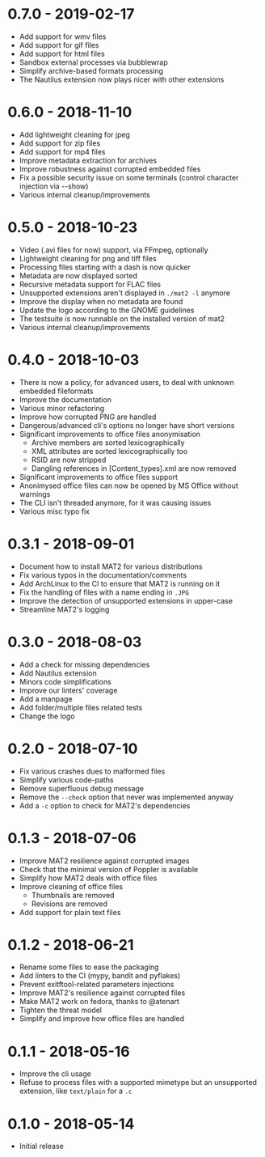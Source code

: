 # 0.7.0 - 2019-02-17

- Add support for wmv files
- Add support for gif files
- Add support for html files
- Sandbox external processes via bubblewrap
- Simplify archive-based formats processing
- The Nautilus extension now plays nicer with other extensions

# 0.6.0 - 2018-11-10

- Add lightweight cleaning for jpeg
- Add support for zip files
- Add support for mp4 files
- Improve metadata extraction for archives
- Improve robustness against corrupted embedded files
- Fix a possible security issue on some terminals (control character
	injection via --show)
- Various internal cleanup/improvements

# 0.5.0 - 2018-10-23

- Video (.avi files for now) support, via FFmpeg, optionally
- Lightweight cleaning for png and tiff files
- Processing files starting with a dash is now quicker
- Metadata are now displayed sorted
- Recursive metadata support for FLAC files
- Unsupported extensions aren't displayed in `./mat2 -l` anymore
- Improve the display when no metadata are found
- Update the logo according to the GNOME guidelines
- The testsuite is now runnable on the installed version of mat2
- Various internal cleanup/improvements

# 0.4.0 - 2018-10-03

- There is now a policy, for advanced users, to deal with unknown embedded fileformats
- Improve the documentation
- Various minor refactoring
- Improve how corrupted PNG are handled
- Dangerous/advanced cli's options no longer have short versions
- Significant improvements to office files anonymisation
	- Archive members are sorted lexicographically
	- XML attributes are sorted lexicographically too
	- RSID are now stripped
	- Dangling references in [Content_types].xml are now removed
- Significant improvements to office files support
- Anonimysed office files can now be opened by MS Office without warnings
- The CLI isn't threaded anymore, for it was causing issues
- Various misc typo fix

# 0.3.1 - 2018-09-01

- Document how to install MAT2 for various distributions
- Fix various typos in the documentation/comments
- Add ArchLinux to the CI to ensure that MAT2 is running on it
- Fix the handling of files with a name ending in `.JPG`
- Improve the detection of unsupported extensions in upper-case
- Streamline MAT2's logging


# 0.3.0 - 2018-08-03

- Add a check for missing dependencies
- Add Nautilus extension
- Minors code simplifications
- Improve our linters' coverage
- Add a manpage
- Add folder/multiple files related tests
- Change the logo


# 0.2.0 - 2018-07-10

- Fix various crashes dues to malformed files
- Simplify various code-paths
- Remove superfluous debug message
- Remove the `--check` option that never was implemented anyway
- Add a `-c` option to check for MAT2's dependencies


# 0.1.3 - 2018-07-06

- Improve MAT2 resilience against corrupted images
- Check that the minimal version of Poppler is available
- Simplify how MAT2 deals with office files
- Improve cleaning of office files
	- Thumbnails are removed
	- Revisions are removed
- Add support for plain text files


# 0.1.2 - 2018-06-21

- Rename some files to ease the packaging
- Add linters to the CI (mypy, bandit and pyflakes)
- Prevent exitftool-related parameters injections
- Improve MAT2's resilience against corrupted files
- Make MAT2 work on fedora, thanks to @atenart
- Tighten the threat model
- Simplify and improve how office files are handled

# 0.1.1 - 2018-05-16

- Improve the cli usage
- Refuse to process files with a supported mimetype but an unsupported
	extension, like `text/plain` for a `.c`

# 0.1.0 - 2018-05-14

- Initial release
